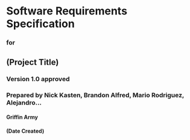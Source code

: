 # Software Requirements Specification
### for
## (Project Title)
### Version 1.0 approved
### Prepared by Nick Kasten, Brandon Alfred, Mario Rodriguez, Alejandro...
#### Griffin Army
#### (Date Created)